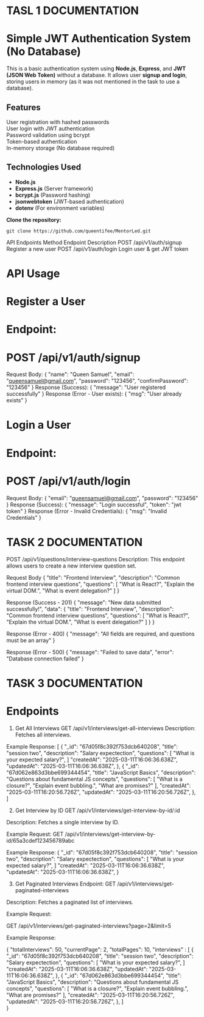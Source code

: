 # TASL 1 DOCUMENTATION
# Simple JWT Authentication System (No Database) 

This is a basic authentication system using **Node.js**, **Express**, and **JWT (JSON Web Token)** without a database. It allows user **signup and login**, storing users in memory (as it was not mentioned in the task to use a database).

##  Features
 User registration with hashed passwords  
 User login with JWT authentication  
 Password validation using bcrypt  
 Token-based authentication  
 In-memory storage (No database required)  

##  Technologies Used
- **Node.js**
- **Express.js** (Server framework)
- **bcrypt.js** (Password hashing)
- **jsonwebtoken** (JWT-based authentication)
- **dotenv** (For environment variables)

 **Clone the repository:**
   
    git clone https://github.com/queentifee/MentorLed.git

API Endpoints
Method	  Endpoint	     Description
POST	/api/v1/auth/signup	 Register a new user
POST	/api/v1/auth/login	 Login user & get JWT token

# API Usage
# Register a User
# Endpoint:
# POST /api/v1/auth/signup

Request Body:
{
  "name": "Queen Samuel",
  "email": "queensamuel@gmail.com",
  "password": "123456",
  "confirmPassword": "123456"
}
Response (Success):
{
  "message": "User registered successfully"
}
Response (Error - User exists):
{
  "msg": "User already exists"
}

# Login a User
# Endpoint:
# POST /api/v1/auth/login

Request Body:
{
  "email": "queensamuel@gmail.com",
  "password": "123456"
}
Response (Success):
{
  "message": "Login successful",
  "token": "jwt token"
}
Response (Error - Invalid Credentials):
{
  "msg": "Invalid Credentials"
}


# TASK 2 DOCUMENTATION
POST /api/v1/questions/interview-questions
 Description: This endpoint allows users to create a new interview question set.

Request Body 
{
  "title": "Frontend Interview",
  "description": "Common frontend interview questions",
  "questions": [
    "What is React?",
    "Explain the virtual DOM.",
    "What is event delegation?"
  ]
}

Response (Success - 201)
{
  "message": "New data submitted successfully!",
  "data": {
    "title": "Frontend Interview",
    "description": "Common frontend interview questions",
    "questions": [
      "What is React?",
      "Explain the virtual DOM.",
      "What is event delegation?"
    ]
  }
}

Response (Error - 400)
{
  "message": "All fields are required, and questions must be an array"
}

Response (Error - 500)
{
  "message": "Failed to save data",
  "error": "Database connection failed"
}

# TASK 3 DOCUMENTATION
# Endpoints
1. Get All Interviews
GET /api/v1/interviews/get-all-interviews
Description:
Fetches all interviews.

Example Response:
[
    {
        "_id": "67d05f8c392f753dcb640208",
        "title": "session two",
        "description": "Salary expectection",
        "questions": [
           "What is your expected salary?",
        ]
        "createdAt": "2025-03-11T16:06:36.638Z",
        "updatedAt": "2025-03-11T16:06:36.638Z",
    },
    {
        "_id": "67d062e863d3bbe699344454",
        "title": "JavaScript Basics",
        "description": "Questions about fundamental JS concepts",
        "questions": [
            "What is a closure?",
            "Explain event bubbling.",
            "What are promises?"
        ],
        "createdAt": "2025-03-11T16:20:56.726Z",
        "updatedAt": "2025-03-11T16:20:56.726Z",
    },
]  

2. Get Interview by ID
GET /api/v1/interviews/get-interview-by-id/:id

Description:
Fetches a single interview by ID.

Example Request:
GET /api/v1/interviews/get-interview-by-id/65a3cdef123456789abc

Example Response:
{
        "_id": "67d05f8c392f753dcb640208",
        "title": "session two",
        "description": "Salary expectection",
        "questions": [
           "What is your expected salary?",
        ]
        "createdAt": "2025-03-11T16:06:36.638Z",
        "updatedAt": "2025-03-11T16:06:36.638Z",
    }

3. Get Paginated Interviews
Endpoint:
GET /api/v1/interviews/get-paginated-interviews

Description:
Fetches a paginated list of interviews.

Example Request:

GET /api/v1/interviews/get-paginated-interviews?page=2&limit=5

Example Response:

{
  "totalInterviews": 50,
  "currentPage": 2,
  "totalPages": 10,
  "interviews" : [
    {
        "_id": "67d05f8c392f753dcb640208",
        "title": "session two",
        "description": "Salary expectection",
        "questions": [
           "What is your expected salary?",
        ]
        "createdAt": "2025-03-11T16:06:36.638Z",
        "updatedAt": "2025-03-11T16:06:36.638Z",
    },
    {
        "_id": "67d062e863d3bbe699344454",
        "title": "JavaScript Basics",
        "description": "Questions about fundamental JS concepts",
        "questions": [
            "What is a closure?",
            "Explain event bubbling.",
            "What are promises?"
        ],
        "createdAt": "2025-03-11T16:20:56.726Z",
        "updatedAt": "2025-03-11T16:20:56.726Z",
    },
]  
}